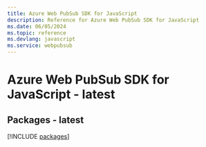 ```yaml
---
title: Azure Web PubSub SDK for JavaScript
description: Reference for Azure Web PubSub SDK for JavaScript
ms.date: 06/05/2024
ms.topic: reference
ms.devlang: javascript
ms.service: webpubsub
---
```

# Azure Web PubSub SDK for JavaScript - latest
## Packages - latest
[!INCLUDE [packages](web-pubsub-index.md)]